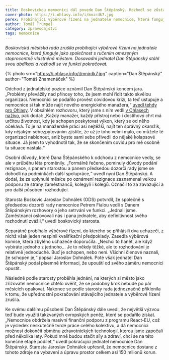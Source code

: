 ```yaml
---
title: Boskovickou nemocnici dál povede Dan Štěpánský. Rozhodl se zůstat
cover-photo: https://i.ohlasy.info/i/mnirdk7.jpg
perex: Probíhající výběrové řízení na jednatele nemocnice, která funguje jako společnost s ručením omezeným 100% vlastněná městem, bylo zrušeno.
author: Tomáš Trumpeš
category: zpravodajství
tags: nemocnice
---
```


*Boskovická městská rada zrušila probíhající výběrové řízení na jednatele nemocnice, která funguje jako společnost s ručením omezeným stoprocentně vlastněná městem. Dosavadní jednatel Dan Štěpánský stáhl svou abdikaci a rozhodl se ve funkci pokračovat.*

{% photo src="https://i.ohlasy.info/i/mnirdk7.jpg" caption="Dan Štěpánský" author="Tomáš Znamenáček" %}

Odchod z jednatelské pozice oznámil Dan Štěpánský koncem jara. „Problémy převážily nad přínosy toho, že jsem mohl řídit takto skvělou organizaci. Nemocnici se podařilo provést covidovou krizí, ta teď ustupuje a nemocnice si tak může najít nového energického manažera,“ [uvedl tehdy pro Ohlasy](https://ohlasy.info/clanky/2021/06/stepansky-konci.html). V obsáhlém rozhovoru, který jsme s ním vedli [v Ohlasech naživo](https://ohlasy.info/clanky/2021/06/rozhovor-stepansky.html), pak dodal: „Každý manažer, každý přístroj nebo i dostihový chrt má určitou životnost, kdy je schopen poskytovat výkon, který se od něho očekává. To je na manažerské práci asi nejtěžší, najít ten správný okamžik, kdy nějakým sebezpytováním zjistíte, že už je toho velmi málo, co můžete té organizaci nabídnout, aniž byste sami sebe přivedli do nějaké kolapsové situace. Já jsem to vyhodnotil tak, že se skončením covidu pro mě osobně ta situace nastala.“

Osobní důvody, které Dana Štěpánského k odchodu z nemocnice vedly, se ale v průběhu léta proměnily. „Formálně řečeno, pominuly důvody podání rezignace, s panem starostou a panem předsedou dozorčí rady jsme se dohodli na podmínkách další spolupráce,“ uvedl nyní Dan Štěpánský. A dodal, že za uplynulé měsíce po oznámení rezignace zaznamenal velkou podporu ze strany zaměstnanců, kolegyň i kolegů. Označil to za zavazující a pro další působení rozhodující.

Starosta Boskovic Jaroslav Dohnálek (ODS) potvrdil, že společně s předsedou dozorčí rady nemocnice Petrem Fialou vedli s Danem Štěpánským rozhovory o jeho setrvání ve funkci. „Jednali jsme. Zaměstnanci oslovovali nás i pana jednatele, aby definitivnost svého rozhodnutí zvážil,“ uvedl boskovický starosta.

Separátně probíhalo výběrové řízení, do kterého se přihlásili dva uchazeči, z nichž však jeden nesplnil kvalifikační předpoklady. Zasedla výběrová komise, která zbylého uchazeče doporučila. „Nechci to hanět, ale když vybíráte jednoho z jednoho… Je to někdy těžké, ale to rozhodování je relativně jednoduché. Buď je schopen, nebo není. Všichni členové naznali, že schopen je,“ popsal Jaroslav Dohnálek. Poté však jednatel Dan Štěpánský podal písemně informaci, že upouští od svého záměru nemocnici opustit.

Následně podle starosty proběhla jednání, na kterých si město jako zřizovatel nemocnice chtělo ověřit, že se podobný krok nebude po pár měsících opakovat. Nakonec se podle starosty rada jednoznačně přiklonila k tomu, že upřednostní pokračování stávajícího jednatele a výběrové řízení zrušila.

Ke svému dalšímu působení Dan Štěpánský dále uvedl, že největší výzvou teď bude využití takzvaných evropských peněz, které se podařilo získat. „Nemocnice obdržela masivní finanční podporu z programu React-EU, což je výsledek neskutečně tvrdé práce celého kolektivu, a dá nemocnici možnost dokončit obměnu zdravotnických technologií, kterou jsme započali před několika lety. Pokud mně budou stačit síly a zdraví, chci se na této konečné etapě podílet,“ uvedl pokračující jednatel nemocnice Dan Štěpánský. Starosta Jaroslav Dohnálek upřesnil, že nemocnice dostane z tohoto zdroje na vybavení a úpravu prostor celkem asi 150 milionů korun.
